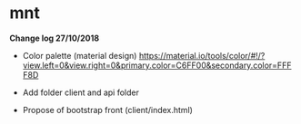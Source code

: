 # mnt

**Change log 27/10/2018**

- Color palette (material design)
https://material.io/tools/color/#!/?view.left=0&view.right=0&primary.color=C6FF00&secondary.color=FFFF8D

- Add folder client and api folder

- Propose of bootstrap front (client/index.html)


